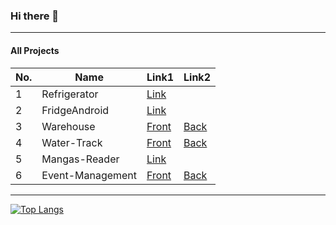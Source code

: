 ### Hi there 👋
---
#### All Projects
| No. | Name | Link1 | Link2 |
| ---- | ---- | ---- | ---- |
| 1 | Refrigerator | [Link](https://github.com/kaweepong-m/Refrigerator) |  |
| 2 | FridgeAndroid | [Link](https://github.com/kaweepong-m/FridgeAndroid) |  |
| 3 | Warehouse | [Front](https://github.com/thisnat/warehouse-spring) | [Back](https://github.com/thisnat/warehouse-node) |
| 4 | Water-Track | [Front](https://github.com/ThanapobChumsri/water-track) | [Back](https://github.com/kaweepong-m/water-track-server) |
| 5 | Mangas-Reader | [Link](https://github.com/j-heart/Mangas) |  |
| 6 | Event-Management | [Front](https://github.com/thisnat/event-management) | [Back](https://github.com/thisnat/event-management-server) |
---
[![Top Langs](https://github-readme-stats.vercel.app/api/top-langs/?username=kaweepong-m&layout=compact)](https://github.com/anuraghazra/github-readme-stats)

<!--
**kaweepong-m/kaweepong-m** is a ✨ _special_ ✨ repository because its `README.md` (this file) appears on your GitHub profile.

Here are some ideas to get you started:

- 🔭 I’m currently working on ...
- 🌱 I’m currently learning ...
- 👯 I’m looking to collaborate on ...
- 🤔 I’m looking for help with ...
- 💬 Ask me about ...
- 📫 How to reach me: ...
- 😄 Pronouns: ...
- ⚡ Fun fact: ...

[Facebook](https://www.facebook.com/borntodev)
| No. | Name | Link |
| ---- | ---- | ---- |
| 1 | Facebook | https://github.com/kaweepong-m/Refrigerator |
| 10 | YouTube | https://www.youtube.com/c/BorntodevTH |
| 100 | Instagram | https://www.instagram.com/borntodev |

-->
